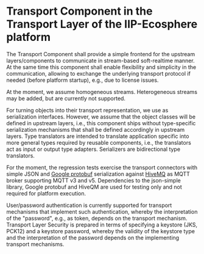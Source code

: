 # Transport Component in the Transport Layer of the IIP-Ecosphere platform

The Transport Component shall provide a simple frontend for the upstream layers/components to communicate in 
stream-based soft-realtime manner. At the same time this component shall enable flexibility and simplicity in the 
communication, allowing to exchange the underlying transport protocol if needed (before platform startup), e.g., due 
to license issues. 

At the moment, we assume homogeneous streams. Heterogeneous streams may be added, but are currently not supported.

For turning objects into their transport representation, we use as serialization interfaces. However, we assume that
the object classes will be defined in upstream layers, i.e., this component ships without type-specific serialization 
mechanisms that shall be defined accordingly in upstream layers. Type translators are intended to translate application
specific into more general types required by reusable components, i.e., the translators act as input or output type 
adapters. Serializers are bidirectional type translators.

For the moment, the regression tests exercise the transport connectors with simple JSON and [Google protobuf](https://developers.google.com/protocol-buffers) serialization against [HiveMQ](https://www.hivemq.com) as MQTT broker 
supporting MQTT v3 and v5. Dependencies to the json-simple library, Google protobuf and HiveQM are used for testing 
only and not required for platform execution.

User/password authentication is currently supported for transport mechanisms that implement such authentication, whereby
the interpretation of the "password", e.g., as token, depends on the transport mechanism. Transport Layer Security is
prepared in terms of specifying a keystore (JKS, PCK12) and a keystore password, whereby the validity of the keystore type and the interpretation of the password depends on the implementing transport mechanisms.
